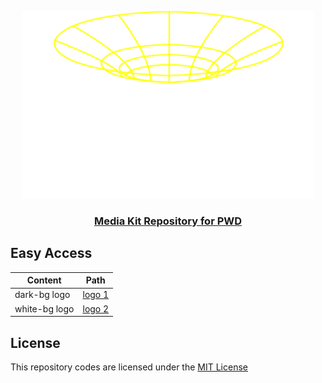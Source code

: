 <p align="center">
  <a href="https://decent.land">
    <img src="./pwd-logo/logo-dark.png" height="300">
    <h3 align="center">Media Kit Repository for PWD </h3>
  </a>
</p>

## Easy Access

| Content  | Path |
| ------------- |:-------------:|
| dark-bg logo      | [logo 1](./pwd-logo/logo-white.png) |
| white-bg logo      | [logo 2](./pwd-logo/logo-dark.png) |

## License
This repository codes are licensed under the [MIT License](./LICENSE)


